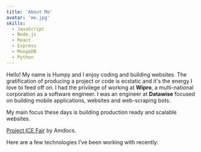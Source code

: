 ```yaml
---
title: 'About Me'
avatar: 'me.jpg'
skills:
  - JavaScript
  - Node.js
  - React
  - Express
  - MongoDB
  - Python
---
```


Hello! My name is Humpy and I enjoy coding and building websites. The gratification of producing a project or code is ecstatic and it's the energy I love to feed off on.
I had the privilege of working at **Wipro**, a multi-national corporation as a software engineer. I was an engineer at **Datawise** focused on building mobile applications, websites and web-scraping bots.

My main focus these days is building production ready and scalable websites.

[Project ICE Fair](https://drive.google.com/file/d/1laynNsd9hIqxL-imT8dkAWqq7ZO4hj1a/view?usp=sharing) by Amdocs.

Here are a few technologies I've been working with recently:
